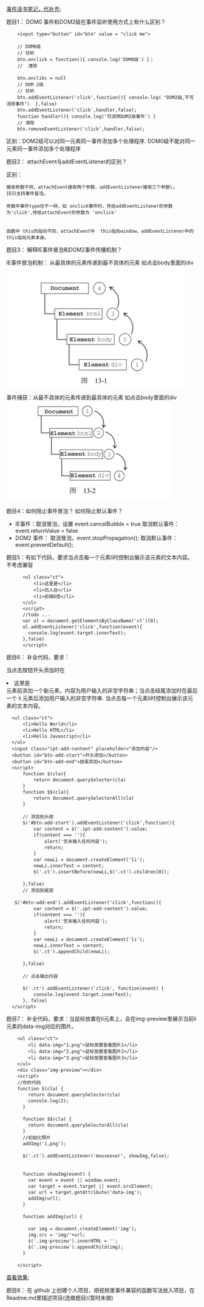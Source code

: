
[事件读书笔记，代补充](README.md);


题目1： DOM0 事件和DOM2级在事件监听使用方式上有什么区别？
```
    <input type="button" id="btn" value = "click me">

    // DOM0级
    // 侦听
    btn.onclick = function(){ console.log('DOM0级') }；
    //  清除
    
    btn.onclikc = null
    // DOM 2级
    // 侦听
    btn.addEventListener('click',function(){ console.log( "DOM2级,不可消除事件")  },false)
    btn.addEventListener('click',handler,false);
    function handler(){ console.log('可消除DOM2级事件') }
    // 清除
    btn.removeEventListener('click',handler,false);
```
区别：DOM2级可以对同一元素同一事件添加多个处理程序.
      DOM0级不能对同一元素同一事件添加多个处理程序


题目2： attachEvent与addEventListener的区别？

区别：
    
    接收参数不同，attachEvent接收两个参数，addEventListener接收三个参数\;
    IE只支持事件冒泡。
    
    参数中事件type也不一样，如 onclick事件时，传给addEventListener的参数为'click',传给attachEvent的参数为 'onclick'
    
    
    函数中 this的指向不同，attachEvent中  this指向window。addEventListener中的this指向元素本身。
题目3： 解释IE事件冒泡和DOM2事件传播机制？

IE事件冒泡机制： 从最具体的元素传递到最不具体的元素
如点击body里面的div
![img](img/ie.png)

事件捕获：从最不具体的元素传递到最具体的元素
如点击body里面的div
![img](img/net.png)



        
题目4：如何阻止事件冒泡？ 如何阻止默认事件？

* IE事件：取消冒泡，设置 event.cancelBubble = true
        取消默认事件： event.returnValue = false
* DOM2 事件： 取消冒泡，event.stopPropagation();
        取消默认事件： event.preventDefault();
        
        
题目5：有如下代码，要求当点击每一个元素li时控制台展示该元素的文本内容。不考虑兼容
```
      <ul class="ct">
          <li>这里是</li>
          <li>饥人谷</li>
          <li>前端6班</li>
      </ul>
      <script>
      //todo ...
      var ul = document.getElementsByClassName('ct')[0];
      ul.addEventListener('click',function(event){
        console.log(event.target.innerText);
      },false)
      </script>
```

题目6： 补全代码，要求：

当点击按钮开头添加时在<li>这里是</li>元素前添加一个新元素，内容为用户输入的非空字符串；当点击结尾添加时在最后一个 li 元素后添加用户输入的非空字符串.
当点击每一个元素li时控制台展示该元素的文本内容。

```
  <ul class="ct">
      <li>Hello World</li>
      <li>Hello HTML</li>
      <li>Hello Javascript</li>
  </ul>
  <input class="ipt-add-content" placeholder="添加内容"/>
  <button id="btn-add-start">开头添加</button>
  <button id="btn-add-end">结尾添加</button>
  <script>
      function $(cla){
          return document.querySelector(cla)
      }
      function $$(cla){
          return document.querySelectorAll(cla)
      }
  
      // 添加到头部
      $('#btn-add-start').addEventListener('click',function(){
          var content = $('.ipt-add-content').value;
          if(content === ''){
              alert('您未输入任何内容');
              return;
          }
          var newLi = document.createElement('li');
          newLi.innerText = content;
          $('.ct').insertBefore(newLi,$('.ct').children[0]);
  
      },false)
      // 添加到尾部
  
   $('#btn-add-end').addEventListener('click',function(){
          var content = $('.ipt-add-content').value;
          if(content === ''){
              alert('您未输入任何内容');
              return;
          }
          var newLi = document.createElement('li');
          newLi.innerText = content;
          $('.ct').appendChild(newLi);
  
      },false)
  
      // 点击输出内容
  
      $('.ct').addEventListener('click', function(event) {
          console.log(event.target.innerText);
      }, false)
  </script>
```

题目7： 补全代码，要求：当鼠标放置在li元素上，会在img-preview里展示当前li元素的data-img对应的图片。
```
    <ul class="ct">
        <li data-img="1.png">鼠标放置查看图片1</li>
        <li data-img="2.png">鼠标放置查看图片2</li>
        <li data-img="3.png">鼠标放置查看图片3</li>
    </ul>
    <div class="img-preview"></div>
    <script>
    //你的代码
    function $(cla) {
        return document.querySelector(cla)
        console.log(2);
      }
    
      function $$(cla) {
        return document.querySelectorAll(cla)
      }
      //初始化照片
      addImg('1.png');
    
      $('.ct').addEventListener('mouseover', showImg,false);
    
    
      function showImg(event) {
        var event = event || window.event;
        var target = event.target || event.srcElement;
        var url = target.getAttribute('data-img');
        addImg(url);
      }
    
      function addImg(url) {
    
        var img = document.createElement('img');
        img.src = 'img/'+url;
        $('.img-preview').innerHTML = '';
        $('.img-preview').appendChild(img);
      }

    </script>
```
[查看效果](imgshow.html);

题目8： 在 github 上创建个人项目，把视频里事件兼容的函数写法放入项目，在 Readme.md里描述项目(选做题目)(暂时未做)
